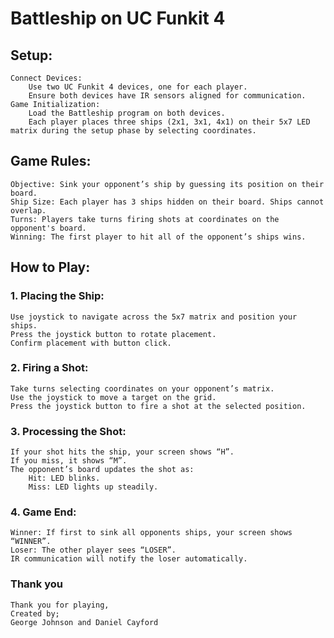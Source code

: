 # Battleship on UC Funkit 4
## Setup:

    Connect Devices:
        Use two UC Funkit 4 devices, one for each player.
        Ensure both devices have IR sensors aligned for communication.
    Game Initialization:
        Load the Battleship program on both devices.
        Each player places three ships (2x1, 3x1, 4x1) on their 5x7 LED matrix during the setup phase by selecting coordinates.

## Game Rules:

    Objective: Sink your opponent’s ship by guessing its position on their board.
    Ship Size: Each player has 3 ships hidden on their board. Ships cannot overlap.
    Turns: Players take turns firing shots at coordinates on the opponent's board.
    Winning: The first player to hit all of the opponent’s ships wins.

## How to Play:
### 1. Placing the Ship:

    Use joystick to navigate across the 5x7 matrix and position your ships.
    Press the joystick button to rotate placement.
    Confirm placement with button click.

### 2. Firing a Shot:

    Take turns selecting coordinates on your opponent’s matrix.
    Use the joystick to move a target on the grid.
    Press the joystick button to fire a shot at the selected position.

### 3. Processing the Shot:

    If your shot hits the ship, your screen shows “H”.
    If you miss, it shows “M”.
    The opponent’s board updates the shot as:
        Hit: LED blinks.
        Miss: LED lights up steadily.

### 4. Game End:

    Winner: If first to sink all opponents ships, your screen shows “WINNER”.
    Loser: The other player sees “LOSER”.
    IR communication will notify the loser automatically.

### Thank you
    Thank you for playing,
    Created by;
    George Johnson and Daniel Cayford
